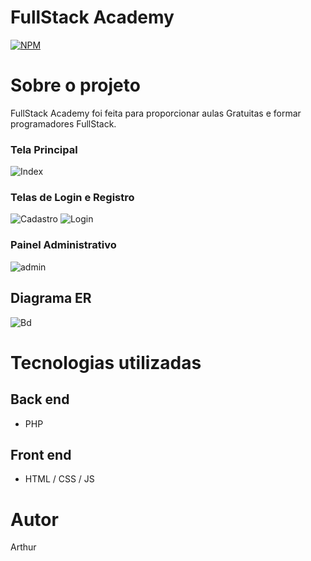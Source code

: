 
# FullStack Academy
[![NPM](https://img.shields.io/npm/l/react)](https://github.com/ayeeezx/DenunciasNew/blob/main/LICENSE) 

# Sobre o projeto
 FullStack Academy foi feita para proporcionar aulas Gratuitas e formar programadores FullStack.

### Tela Principal
![Index](https://github.com/ayeeezx/assets/blob/main/index.png)


### Telas de Login e Registro
![Cadastro](https://github.com/ayeeezx/assets/blob/main/registro.png) 
![Login](https://github.com/ayeeezx/assets/blob/main/login.png)

### Painel Administrativo
![admin](https://github.com/ayeeezx/assets/blob/main/admin.png)


## Diagrama ER
![Bd](https://github.com/ayeeezx/assets/blob/main/bd.png)


# Tecnologias utilizadas
## Back end
- PHP
## Front end
- HTML / CSS / JS


# Autor

Arthur



